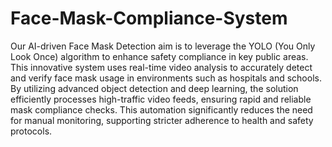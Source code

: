 # Face-Mask-Compliance-System

Our AI-driven Face Mask Detection aim is to leverage the YOLO (You Only Look Once) algorithm to enhance safety compliance in key public areas. This innovative system uses real-time video analysis to accurately detect and verify face mask usage in environments such as hospitals and schools. By utilizing advanced object detection and deep learning, the solution efficiently processes high-traffic video feeds, ensuring rapid and reliable mask compliance checks. This automation significantly reduces the need for manual monitoring, supporting stricter adherence to health and safety protocols.
